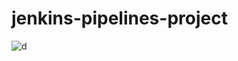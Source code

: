 # jenkins-pipelines-project
![d](https://user-images.githubusercontent.com/60678531/150050651-2b55ce76-22ff-4ecc-b0cf-ed13308f9a51.png)
